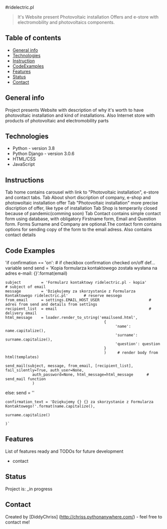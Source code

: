 #ridelectric.pl
> It's Website present Photovoltaic installation Offers and e-store with electromobility 
> and photovoltaics components.

## Table of contents
* [General info](#general-info)
* [Technologies](#technologies)
* [Instruction](#Instructions)
* [CodeExamples](#CodeExamples)
* [Features](#features)
* [Status](#status)
* [Contact](#contact)

## General info
Project presents Website with description  of why it's worth to have photovoltaic installation and kind
 of installations. Also Internet store with products of photovoltaic and electromobility parts

## Technologies
* Python - version 3.8
* Python Django - version 3.0.6
* HTML/CSS 
* JavaScript 

## Instructions
Tab home contains carousel with link to "Photovoltaic installation", e-store and contact tabs.
Tab About short discription of company, e-shop and photowoltaic installation offer
Tab "Photovoltaic installation" more precise discription of offer, like type of installation
Tab Shop is temperarily closed because of pandemic(comming soon)
Tab Contact contains simple contact form using database, with obligatory Firstname form, Email
 and Question form. Forms Surname and Company are optional.The contact form contains options
  for sending copy of the form to the email adress. Also contains contact details

## Code Examples
'if confirmation == 'on':                         # if checkbox confirmation checked on/off def... variable send
    send            = 'Kopia formularza kontaktowego została wysłana na adres e-mail: {}'.format(email)

    subject         = 'Formularz kontaktowy ridelectric.pl - kopia'                      # subject of email
    message         = 'Dziękujemy za skorzystanie z Formularza Kontaktowego ridelectric.pl'       # reserve messego
    from_email      = settings.EMAIL_HOST_USER                      # adres from send and details from settings
    recipient_list  = email                                         # delivery email
    html_message    = loader.render_to_string('emailsend.html',
                                                {
                                                     'name': name.capitalize(),
                                                     'surname': surname.capitalize(),
                                                     'question': question
                                                }
                                                )     # render body from html(templates)

    send_mail(subject, message, from_email, [recipient_list], fail_silently=True, auth_user=None,
                auth_password=None, html_message=html_message      # send_mail function
                )
 else:
      send = ''

    confirmation_text = 'Dziękujemy {} {} za skorzystanie z Formularza Kontaktowego!'.format(name.capitalize(),
                                                                                 surname.capitalize()
                                                                                 )`

## Features
List of features ready and TODOs for future development
* contact

## Status
Project is: _in progress

## Contact
Created by [DiddyChriss] (http://chriss.pythonanywhere.com/) - feel free to contact me!
